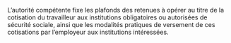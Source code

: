 L’autorité compétente fixe les plafonds des retenues à opérer au titre de la cotisation du travailleur aux institutions obligatoires ou autorisées de sécurité sociale, ainsi que les modalités pratiques de versement de ces cotisations par l’employeur aux institutions intéressées.